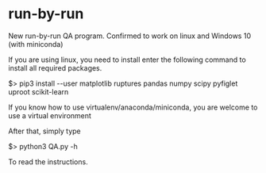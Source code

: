# run-by-run
New run-by-run QA program. Confirmed to work on linux and Windows 10 (with miniconda)

If you are using linux, you need to install enter the following command to install all required packages.

$> pip3 install --user matplotlib ruptures pandas numpy scipy pyfiglet uproot scikit-learn

If you know how to use virtualenv/anaconda/miniconda, you are welcome to use a virtual environment 

After that, simply type 

$> python3 QA.py -h

To read the instructions.
